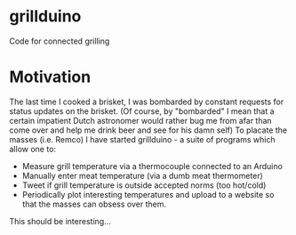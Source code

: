 grillduino
==========

Code for connected grilling

Motivation
==========

The last time I cooked a brisket, I was bombarded by constant requests for status updates on the brisket.  (Of course, by "bombarded" I mean that a certain impatient Dutch astronomer would rather bug me from afar than come over and help me drink beer and see for his damn self)  To placate the masses (i.e. Remco) I have started grillduino - a suite of programs which allow one to:
* Measure grill temperature via a thermocouple connected to an Arduino
* Manually enter meat temperature (via a dumb meat thermometer)
* Tweet if grill temperature is outside accepted norms (too hot/cold)
* Periodically plot interesting temperatures and upload to a website so that the masses can obsess over them.

This should be interesting...
